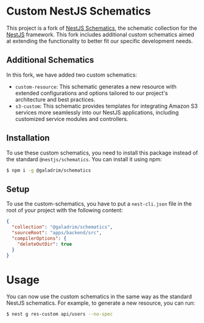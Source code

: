 # Custom NestJS Schematics

This project is a fork of [NestJS Schematics](https://github.com/nestjs/schematics), the schematic collection for the [NestJS](http://nestjs.com/) framework. This fork includes additional custom schematics aimed at extending the functionality to better fit our specific development needs.

## Additional Schematics

In this fork, we have added two custom schematics:

- `custom-resource`: This schematic generates a new resource with extended configurations and options tailored to our project's architecture and best practices.
- `s3-custom`: This schematic provides templates for integrating Amazon S3 services more seamlessly into our NestJS applications, including customized service modules and controllers.

## Installation

To use these custom schematics, you need to install this package instead of the standard `@nestjs/schematics`. You can install it using npm:

```bash
$ npm i -g @galadrim/schematics
```

## Setup

To use the custom-schematics, you have to put a `nest-cli.json` file in the root of your project with the following content:

```json
{
  "collection": "@galadrim/schematics",
  "sourceRoot": "apps/backend/src",
  "compilerOptions": {
    "deleteOutDir": true
  }
}
```

# Usage

You can now use the custom schematics in the same way as the standard NestJS schematics. For example, to generate a new resource, you can run:

```bash
$ nest g res-custom api/users --no-spec
```
